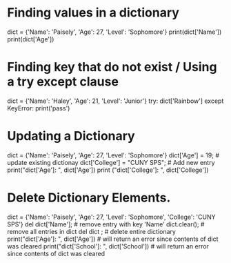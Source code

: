 # Finding values in a dictionary

dict = {'Name': 'Paisely', 'Age': 27, 'Level': 'Sophomore'}
print(dict['Name'])
print(dict['Age'])



# Finding key that do not exist / Using a try except clause
dict = {'Name': 'Haley', 'Age': 21, 'Level': 'Junior'}
  try:
    dict['Rainbow']
 except KeyError:
 print('pass') 



# Updating a Dictionary 
dict = {'Name': 'Paisely', 'Age': 27, 'Level': 'Sophomore'}
dict['Age'] = 19; # update existing dictionay
dict['College'] = "CUNY SPS"; # Add new entry 
print("dict['Age']: ", dict['Age']) 
print ("dict['College']: ", dict['College'])


# Delete Dictionary Elements. 
dict = {'Name': 'Paisely', 'Age': 27, 'Level': 'Sophomore', 'College': 'CUNY SPS'}
del dict['Name'];                         # remove entry with key 'Name'
dict.clear();                             # remove all entries in dict
del dict ;                                # delete entire dictionary
print("dict['Age']: ", dict['Age'])       # will return an error since contents of dict was cleared
print("dict['School']: ", dict['School']) # will return an error since contents of dict was cleared
